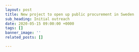```yaml
---
layout: post
title: New project to open up public procurement in Sweden
sub_heading: Initial outreach
date: 2020-05-15 09:00:00 +0000
tags: []
banner_image: ''
related_posts: []

---
```

